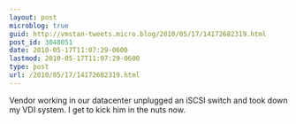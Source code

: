 ```yaml
---
layout: post
microblog: true
guid: http://vmstan-tweets.micro.blog/2010/05/17/14172682319.html
post_id: 3048051
date: 2010-05-17T11:07:29-0600
lastmod: 2010-05-17T11:07:29-0600
type: post
url: /2010/05/17/14172682319.html
---
```

Vendor working in our datacenter unplugged an iSCSI switch and took down my VDI system. I get to kick him in the nuts now.

